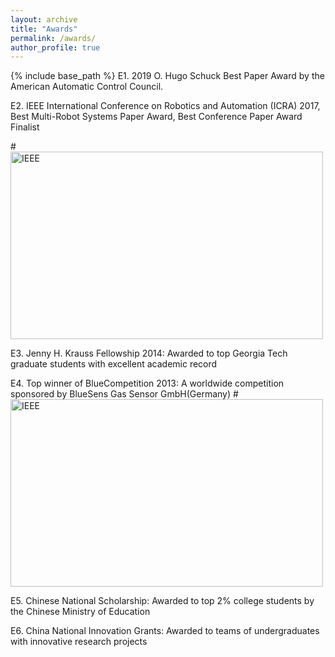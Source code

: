 ```yaml
---
layout: archive
title: "Awards"
permalink: /awards/
author_profile: true
---
```


{% include base_path %}
E1. 2019 O. Hugo Schuck Best Paper Award by the American Automatic Control Council.

E2. IEEE International Conference on Robotics and Automation (ICRA) 2017,  Best Multi-Robot Systems Paper Award, Best Conference Paper Award Finalist

#<img src="/images/robotarium1.jpg" alt="IEEE" style="width:500px;height:300px;">

E3. Jenny H. Krauss Fellowship 2014: Awarded to top Georgia Tech graduate students with excellent academic record

E4. Top winner of BlueCompetition 2013: A worldwide competition sponsored by BlueSens Gas Sensor GmbH(Germany)
#<img src="/images/blueAward.png" alt="IEEE" style="width:500px;height:300px;">

E5. Chinese National Scholarship: Awarded to top 2% college students by the Chinese Ministry of Education

E6. China National Innovation Grants: Awarded to teams of undergraduates with innovative research projects
